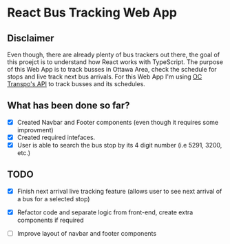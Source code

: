 # React Bus Tracking Web App

## Disclaimer

Even though, there are already plenty of bus trackers out there,
the goal of this proejct is to understand how React works with TypeScript.
The purpose of this Web App is to track busses in Ottawa Area, check the schedule for stops and live track next bus arrivals.
For this Web App I'm using [OC Transpo's API](https://www.octranspo.com/en/plan-your-trip/travel-tools/developers/dev-doc) to track busses and its schedules.

## What has been done so far?

- [x] Created Navbar and Footer components (even though it requires some improvment)
- [x] Created required intefaces.
- [x] User is able to search the bus stop by its 4 digit number (i.e 5291, 3200, etc.)

## TODO
 - [x] Finish next arrival live tracking feature (allows user to see next arrival of a bus for a selected stop)
 - [x] Refactor code and separate logic from front-end, create extra components if required 
 - [ ] Improve layout of navbar and footer components


